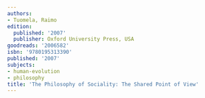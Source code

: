 ```yaml
---
authors:
- Tuomela, Raimo
edition:
  published: '2007'
  publisher: Oxford University Press, USA
goodreads: '2006582'
isbn: '9780195313390'
published: '2007'
subjects:
- human-evolution
- philosophy
title: 'The Philosophy of Sociality: The Shared Point of View'
---
```


